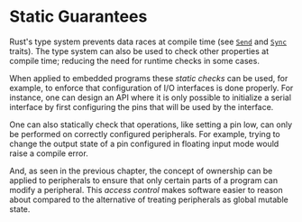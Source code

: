 # Static Guarantees

Rust's type system prevents data races at compile time (see [`Send`] and [`Sync`] traits). The type system can also be used to check other properties at compile time; reducing the need for runtime checks in some cases.

[`Send`]: https://doc.rust-lang.org/core/marker/trait.Send.html
[`Sync`]: https://doc.rust-lang.org/core/marker/trait.Sync.html

When applied to embedded programs these *static checks* can be used, for example, to enforce that configuration of I/O interfaces is done properly. For instance, one can design an API where it is only possible to initialize a serial interface by first configuring the pins that will be used by the interface.

One can also statically check that operations, like setting a pin low, can only be performed on correctly configured peripherals. For example, trying to change the output state of a pin configured in floating input mode would raise a compile error.

And, as seen in the previous chapter, the concept of ownership can be applied to peripherals to ensure that only certain parts of a program can modify a peripheral. This *access control* makes software easier to reason about compared to the alternative of treating peripherals as global mutable state.
